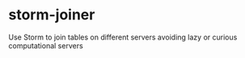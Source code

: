 storm-joiner
============

Use Storm to join tables on different servers avoiding lazy or curious computational servers

